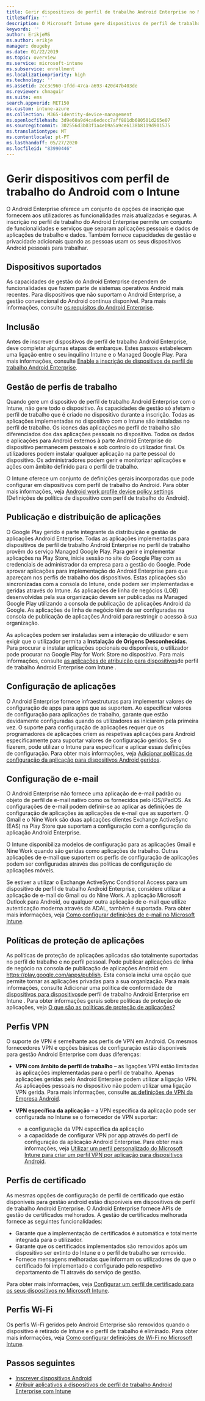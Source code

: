 ```yaml
---
title: Gerir dispositivos de perfil de trabalho Android Enterprise no Microsoft Intune
titleSuffix: ''
description: O Microsoft Intune gere dispositivos de perfil de trabalho Android Enterprise para fornecer capacidades de gestão e privacidade adicionais quando as pessoas usam os seus dispositivos Android pessoais para trabalhar.
keywords: ''
author: ErikjeMS
ms.author: erikje
manager: dougeby
ms.date: 01/22/2019
ms.topic: overview
ms.service: microsoft-intune
ms.subservice: enrollment
ms.localizationpriority: high
ms.technology: ''
ms.assetid: 2cc3c960-1fdd-47ca-a693-420d47b403de
ms.reviewer: chmaguir
ms.suite: ems
search.appverid: MET150
ms.custom: intune-azure
ms.collection: M365-identity-device-management
ms.openlocfilehash: 3d9e60a9d4ca6edecc7aff881db680501d265e07
ms.sourcegitcommit: 302556d3b03f1a4eb9a5a9ce6138b8119d901575
ms.translationtype: MT
ms.contentlocale: pt-PT
ms.lasthandoff: 05/27/2020
ms.locfileid: "83990446"
---
```

# <a name="manage-android-work-profile-devices-with-intune"></a>Gerir dispositivos com perfil de trabalho do Android com o Intune

O Android Enterprise oferece um conjunto de opções de inscrição que fornecem aos utilizadores as funcionalidades mais atualizadas e seguras. A inscrição no perfil de trabalho do Android Enterprise permite um conjunto de funcionalidades e serviços que separam aplicações pessoais e dados de aplicações de trabalho e dados. Também fornece capacidades de gestão e privacidade adicionais quando as pessoas usam os seus dispositivos Android pessoais para trabalhar. 

## <a name="supported-devices"></a>Dispositivos suportados

As capacidades de gestão do Android Enterprise dependem de funcionalidades que fazem parte de sistemas operativos Android mais recentes. Para dispositivos que não suportam o Android Enterprise, a gestão convencional do Android continua disponível. Para mais informações, consulte [os requisitos do Android Enterprise](https://support.google.com/work/android/answer/6174145?hl=en&ref_topic=6151012).

## <a name="onboarding"></a>Inclusão

Antes de inscrever dispositivos de perfil de trabalho Android Enterprise, deve completar algumas etapas de embarque. Estes passos estabelecem uma ligação entre o seu inquilino Intune e o Managed Google Play. Para mais informações, consulte [Enable a inscrição de dispositivos de perfil de trabalho Android Enterprise](android-work-profile-enroll.md).

## <a name="work-profile-management"></a>Gestão de perfis de trabalho

Quando gere um dispositivo de perfil de trabalho Android Enterprise com o Intune, não gere todo o dispositivo. As capacidades de gestão só afetam o perfil de trabalho que é criado no dispositivo durante a inscrição. Todas as aplicações implementadas no dispositivo com o Intune são instaladas no perfil de trabalho. Os ícones das aplicações no perfil de trabalho são diferenciados dos das aplicações pessoais no dispositivo. Todos os dados e aplicações para Android externos à parte Android Enterprise do dispositivo permanecem pessoais e sob controlo do utilizador final. Os utilizadores podem instalar qualquer aplicação na parte pessoal do dispositivo. Os administradores podem gerir e monitorizar aplicações e ações com âmbito definido para o perfil de trabalho.

O Intune oferece um conjunto de definições gerais incorporadas que pode configurar em dispositivos com perfil de trabalho do Android. Para obter mais informações, veja [Android work profile device policy settings](../protect/compliance-policy-create-android-for-work.md) (Definições de política de dispositivo com perfil de trabalho do Android).

## <a name="app-publishing-and-distribution"></a>Publicação e distribuição de aplicações

O Google Play gerido é parte integrante da distribuição e gestão de aplicações Android Enterprise. Todas as aplicações implementadas para dispositivos de perfil de trabalho Android Enterprise no perfil de trabalho provêm do serviço Managed Google Play. Para gerir e implementar aplicações na Play Store, inicie sessão no site do Google Play com as credenciais de administrador da empresa para a gestão do Google. Pode aprovar aplicações para implementação do Android Enterprise para que apareçam nos perfis de trabalho dos dispositivos. Estas aplicações são sincronizadas com a consola do Intune, onde podem ser implementadas e geridas através do Intune. As aplicações de linha de negócios (LOB) desenvolvidas pela sua organização devem ser publicadas na Managed Google Play utilizando a consola de publicação de aplicações Android da Google. As aplicações de linha de negócio têm de ser configuradas na consola de publicação de aplicações Android para restringir o acesso à sua organização.

As aplicações podem ser instaladas sem a interação do utilizador e sem exigir que o utilizador permita a **Instalação de Origens Desconhecidas**. Para procurar e instalar aplicações opcionais ou disponíveis, o utilizador pode procurar na Google Play for Work Store no dispositivo. Para mais informações, consulte [as aplicações de atribuição para dispositivos](../apps/apps-add-android-for-work.md)de perfil de trabalho Android Enterprise com Intune .

## <a name="app-configuration"></a>Configuração de aplicações

O Android Enterprise fornece infraestruturas para implementar valores de configuração de apps para apps que as suportem. Ao especificar valores de configuração para aplicações de trabalho, garante que estão devidamente configuradas quando os utilizadores as iniciarem pela primeira vez. O suporte para configuração de aplicações requer que os programadores de aplicações criem as respetivas aplicações para Android especificamente para suportar valores de configuração geridos. Se o fizerem, pode utilizar o Intune para especificar e aplicar essas definições de configuração. Para obter mais informações, veja [Adicionar políticas de configuração da aplicação para dispositivos Android geridos](../apps/app-configuration-policies-use-android.md).

## <a name="email-configuration"></a>Configuração de e-mail

O Android Enterprise não fornece uma aplicação de e-mail padrão ou objeto de perfil de e-mail nativo como os fornecidos pelo iOS/iPadOS. As configurações de e-mail podem definir-se ao aplicar as definições de configuração de aplicações às aplicações de e-mail que as suportem. O Gmail e o Nine Work são duas aplicações clientes Exchange ActiveSync (EAS) na Play Store que suportam a configuração com a configuração da aplicação Android Enterprise.

O Intune disponibiliza modelos de configuração para as aplicações Gmail e Nine Work quando são geridas como aplicações de trabalho. Outras aplicações de e-mail que suportem os perfis de configuração de aplicações podem ser configuradas através das políticas de configuração de aplicações móveis.

Se estiver a utilizar o Exchange ActiveSync Conditional Access para um dispositivo de perfil de trabalho Android Enterprise, considere utilizar a aplicação de e-mail do Gmail ou do Nine Work. A aplicação Microsoft Outlook para Android, ou qualquer outra aplicação de e-mail que utilize autenticação moderna através da ADAL, também é suportada. Para obter mais informações, veja [Como configurar definições de e-mail no Microsoft Intune](../configuration/email-settings-configure.md).

## <a name="app-protection-policies"></a>Políticas de proteção de aplicações

As políticas de proteção de aplicações aplicadas são totalmente suportadas no perfil de trabalho e no perfil pessoal. Pode publicar aplicações de linha de negócio na consola de publicação de aplicações Android em https://play.google.com/apps/publish. Esta consola inclui uma opção que permite tornar as aplicações privadas para a sua organização. Para mais informações, consulte Adicionar uma política de conformidade de [dispositivos para dispositivos](../protect/compliance-policy-create-android-for-work.md)de perfil de trabalho Android Enterprise em Intune . Para obter informações gerais sobre políticas de proteção de aplicações, veja [O que são as políticas de proteção de aplicações?](../apps/app-protection-policy.md)

## <a name="vpn-profiles"></a>Perfis VPN

O suporte de VPN é semelhante aos perfis de VPN em Android. Os mesmos fornecedores VPN e opções básicas de configuração estão disponíveis para gestão Android Enterprise com duas diferenças:

- **VPN com âmbito de perfil de trabalho** – as ligações VPN estão limitadas às aplicações implementadas para o perfil de trabalho. Apenas aplicações geridas pelo Android Enterpise podem utilizar a ligação VPN. As aplicações pessoais no dispositivo não podem utilizar uma ligação VPN gerida. Para mais informações, consulte [as definições de VPN da Empresa Android](../configuration/vpn-settings-android-enterprise.md).

- **VPN específica da aplicação** – a VPN específica da aplicação pode ser configurada no Intune se o fornecedor de VPN suportar:
  - a configuração da VPN específica da aplicação
  - a capacidade de configurar VPN por app através do perfil de configuração da aplicação Android Enterprise.
  Para obter mais informações, veja [Utilizar um perfil personalizado do Microsoft Intune para criar um perfil VPN por aplicação para dispositivos Android](../configuration/android-pulse-secure-per-app-vpn.md).

## <a name="certificate-profiles"></a>Perfis de certificado

As mesmas opções de configuração de perfil de certificado que estão disponíveis para gestão android estão disponíveis em dispositivos de perfil de trabalho Android Enterprise. O Android Enterprise fornece APIs de gestão de certificados melhorados. A gestão de certificados melhorada fornece as seguintes funcionalidades:

- Garante que a implementação de certificados é automática e totalmente integrada para o utilizador.
- Garante que os certificados implementados são removidos após um dispositivo ser extinto do Intune e o perfil de trabalho ser removido.
- Fornece mensagens melhoradas que informam os utilizadores de que o certificado foi implementado e configurado pelo respetivo departamento de TI através do serviço de gestão.

Para obter mais informações, veja [Configurar um perfil de certificado para os seus dispositivos no Microsoft Intune](../protect/certificates-configure.md).

## <a name="wi-fi-profiles"></a>Perfis Wi-Fi

Os perfis Wi-Fi geridos pelo Android Enterprise são removidos quando o dispositivo é retirado de Intune e o perfil de trabalho é eliminado. Para obter mais informações, veja [Como configurar definições de Wi-Fi no Microsoft Intune](../configuration/wi-fi-settings-configure.md).

## <a name="next-steps"></a>Passos seguintes
- [Inscrever dispositivos Android](android-enroll.md)
- [Atribuir aplicativos a dispositivos de perfil de trabalho Android Enterprise com Intune](../apps/apps-add-android-for-work.md)
